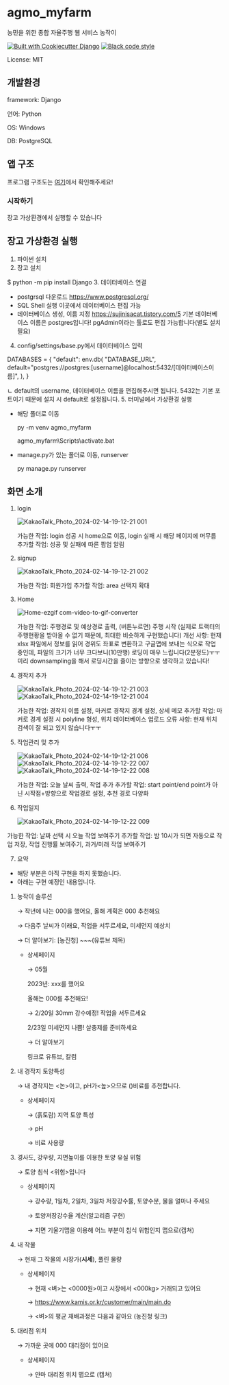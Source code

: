 # agmo_myfarm

농민을 위한 종합 자율주행 웹 서비스 농작이 

[![Built with Cookiecutter Django](https://img.shields.io/badge/built%20with-Cookiecutter%20Django-ff69b4.svg?logo=cookiecutter)](https://github.com/cookiecutter/cookiecutter-django/)
[![Black code style](https://img.shields.io/badge/code%20style-black-000000.svg)](https://github.com/ambv/black)

License: MIT

## 개발환경

framework: Django

언어: Python

OS: Windows

DB: PostgreSQL

## 앱 구조

프로그램 구조도는 [여기](./농작이_프로그램구조도.pdf)에서 확인해주세요!

### 시작하기

장고 가상환경에서 실행할 수 있습니다

## 장고 가상환경 실행

1. 파이썬 설치
2. 장고 설치
  
$ python -m pip install Django
3. 데이터베이스 연결
- postgrsql 다운로드
     https://www.postgresql.org/
- SQL Shell 실행
     이곳에서 데이터베이스 편집 가능
- 데이터베이스 생성, 이름 지정
     https://sujinisacat.tistory.com/5
     기본 데이터베이스 이름은 postgres입니다! pgAdmin이라는 툴로도 편집 가능합니다(별도 설치 필요)
4. config/settings/base.py에서 데이터베이스 입력

DATABASES = {
  "default": env.db(
    "DATABASE_URL",
    default="postgres://postgres:[username]@localhost:5432/[데이터베이스이름]",
    ),
  }
  
ㄴ default의 username, 데이터베이스 이름을 편집해주시면 됩니다. 5432는 기본 포트이기 때문에 설치 시 default로 설정됩니다.
5. 터미널에서 가상환경 실행
- 해당 폴더로 이동
  
     py -m venv agmo_myfarm

     agmo_myfarm\Scripts\activate.bat
  
- manage.py가 있는 폴더로 이동, runserver

  py manage.py runserver


## 화면 소개

1. login
   
   ![KakaoTalk_Photo_2024-02-14-19-12-21 001](https://github.com/susong22/myagmo/assets/65169271/467c4136-f00b-49aa-9858-bf00e10fe7fb)

   가능한 작업: login 성공 시 home으로 이동, login 실패 시 해당 페이지에 머무름
   추가할 작업: 성공 및 실패에 따른 팝업 알림

2. signup
   
   ![KakaoTalk_Photo_2024-02-14-19-12-21 002](https://github.com/susong22/myagmo/assets/65169271/72389b67-b7ac-4668-95d4-744deb18c6e6)

   가능한 작업: 회원가입
   추가할 작업: area 선택지 확대

3. Home

   
   ![Home-ezgif com-video-to-gif-converter](https://github.com/susong22/myagmo/assets/65169271/33c34c75-9af5-44d2-8ec8-768a85d0c417)

   가능한 작업: 주행경로 및 예상경로 출력, (버튼누르면) 주행 시작 (실제로 트랙터의 주행현황을 받아올 수 없기 때문에, 최대한 비슷하게 구현했습니다)
   개선 사항: 현재 xlsx 파일에서 정보를 읽어 경위도 좌표로 변환하고 구글맵에 보내는 식으로 작업 중인데, 파일의 크기가 너무 크다보니(10만행) 로딩이 매우 느립니다(2분정도)ㅜㅜ 미리 downsampling을 해서 로딩시간을 줄이는 방향으로 생각하고 있습니다!

4. 경작지 추가

   
   ![KakaoTalk_Photo_2024-02-14-19-12-21 003](https://github.com/susong22/myagmo/assets/65169271/8606cac1-26fd-40e6-a857-981fc992f6fd)
   ![KakaoTalk_Photo_2024-02-14-19-12-21 004](https://github.com/susong22/myagmo/assets/65169271/38662e8e-b4f7-4044-897e-6ec720d866ed)

   가능한 작업: 경작지 이름 설정, 마커로 경작지 경계 설정, 상세 메모
   추가할 작업: 마커로 경계 설정 시 polyline 형성, 위치 데이터베이스 업로드
   오류 사항: 현재 위치 검색이 잘 되고 있지 않습니다ㅜㅜ

5. 작업관리 및 추가

    
   ![KakaoTalk_Photo_2024-02-14-19-12-21 006](https://github.com/susong22/myagmo/assets/65169271/d463930e-305a-40e2-9464-3499a40cda47)
   ![KakaoTalk_Photo_2024-02-14-19-12-22 007](https://github.com/susong22/myagmo/assets/65169271/63d685fa-187d-4d66-b0a2-865f9cc1b26d)
   ![KakaoTalk_Photo_2024-02-14-19-12-22 008](https://github.com/susong22/myagmo/assets/65169271/f4277320-bcb1-4293-a346-dc6c3852a6c2)

   가능한 작업: 오늘 날씨 출력, 작업 추가
   추가할 작업: start point/end point가 아닌 시작점+방향으로 작업경로 설정, 추천 경로 다양화

6. 작업일지

    
   ![KakaoTalk_Photo_2024-02-14-19-12-22 009](https://github.com/susong22/myagmo/assets/65169271/f8eec6a6-c279-4106-baf1-301e723ffb5d)

  가능한 작업: 날짜 선택 시 오늘 작업 보여주기
  추가할 작업: 밤 10시가 되면 자동으로 작업 저장, 작업 진행률 보여주기, 과거/미래 작업 보여주기
  

7. 요약

- 해당 부분은 아직 구현을 하지 못했습니다.
- 아래는 구현 예정인 내용입니다.


1. 농작이 솔루션
    
    → 작년에 나는 000을 했어요, 올해 계획은 000 추천해요
    
    → 다음주 날씨가 이래요, 작업을 서두르세요, 미세먼지 예상치
    
    → 더 알아보기: [농진청] ~~~(유튜브 제목)
    
    - 상세페이지
        
        → 05월
        
        2023년: xxx를 했어요
        
        올해는 000를 추천해요!
        
        → 2/20일 30mm 강수예정! 작업을 서두르세요
        
        2/23일 미세먼지 나쁨! 살충제를 준비하세요
        
        → 더 알아보기
        
        링크로 유튜브, 칼럼
        
2. 내 경작지 토양특성
    
    → 내 경작지는 <논>이고, pH가<높>으므로 ()비료를 추천합니다.
    
    - 상세페이지
        
        → (흙토람) 지역 토양 특성
        
        → pH
        
        → 비료 사용량
        
3. 경사도, 강우량, 지면높이를 이용한 토양 유실 위험
    
    → 토양 침식 <위험>입니다
    
    - 상세페이지
        
        → 강수량, 1일차, 2일차, 3일차 저장강수률, 토양수분, 물을 얼마나 주세요
        
        → 토양저장강수율 계산(알고리즘 구현)
        
        → 지면 기울기맵을 이용해 어느 부분이 침식 위험인지 맵으로(캡쳐)
        
4. 내 작물
    
    → 현재 그 작물의 시장가(**시세**), 풀린 물량
    
    - 상세페이지
        
        → 현재 <벼>는 <0000원>이고 시장에서 <000kg> 거래되고 있어요
        
        → https://www.kamis.or.kr/customer/main/main.do
        
        → <벼>의 평균 재배과정은 다음과 같아요 (농진청 링크)
        
5. 대리점 위치
    
    → 가까운 곳에 000 대리점이 있어요
    
    - 상세페이지
        
        → 얀마 대리점 위치 맵으로 (캡쳐)






